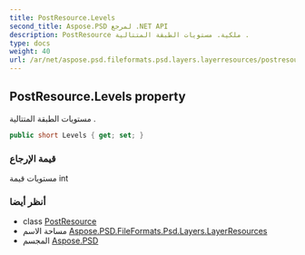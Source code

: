 ```yaml
---
title: PostResource.Levels
second_title: Aspose.PSD لمرجع .NET API
description: PostResource ملكية. مستويات الطبقة المتتالية .
type: docs
weight: 40
url: /ar/net/aspose.psd.fileformats.psd.layers.layerresources/postresource/levels/
---
```

## PostResource.Levels property

مستويات الطبقة المتتالية .

```csharp
public short Levels { get; set; }
```

### قيمة الإرجاع

مستويات قيمة int

### أنظر أيضا

* class [PostResource](../)
* مساحة الاسم [Aspose.PSD.FileFormats.Psd.Layers.LayerResources](../../postresource/)
* المجسم [Aspose.PSD](../../../)


